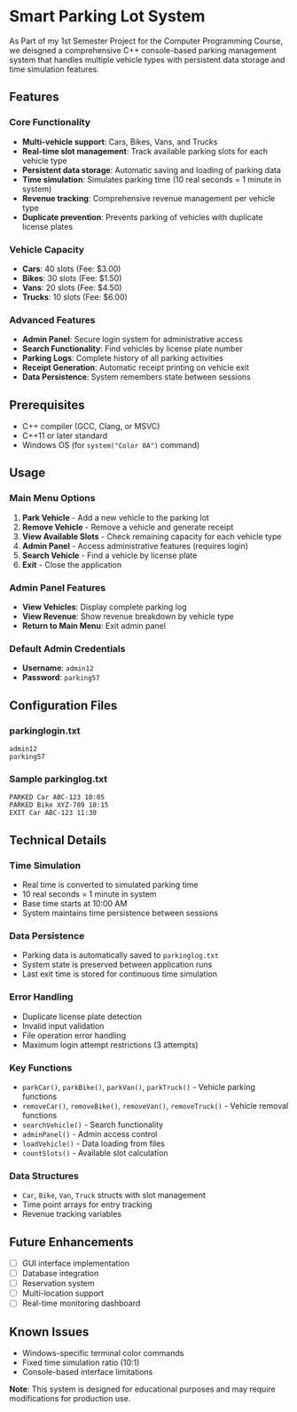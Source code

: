 # Smart Parking Lot System

As Part of my 1st Semester Project for the Computer Programming Course, we deisgned a comprehensive C++ console-based parking management system that handles multiple vehicle types with persistent data storage and time simulation features.

## Features

### Core Functionality
- **Multi-vehicle support**: Cars, Bikes, Vans, and Trucks
- **Real-time slot management**: Track available parking slots for each vehicle type
- **Persistent data storage**: Automatic saving and loading of parking data
- **Time simulation**: Simulates parking time (10 real seconds = 1 minute in system)
- **Revenue tracking**: Comprehensive revenue management per vehicle type
- **Duplicate prevention**: Prevents parking of vehicles with duplicate license plates

### Vehicle Capacity
- **Cars**: 40 slots (Fee: $3.00)
- **Bikes**: 30 slots (Fee: $1.50)
- **Vans**: 20 slots (Fee: $4.50)
- **Trucks**: 10 slots (Fee: $6.00)

### Advanced Features
- **Admin Panel**: Secure login system for administrative access
- **Search Functionality**: Find vehicles by license plate number
- **Parking Logs**: Complete history of all parking activities
- **Receipt Generation**: Automatic receipt printing on vehicle exit
- **Data Persistence**: System remembers state between sessions

## Prerequisites

- C++ compiler (GCC, Clang, or MSVC)
- C++11 or later standard
- Windows OS (for `system("Color 0A")` command)

## Usage

### Main Menu Options
1. **Park Vehicle** - Add a new vehicle to the parking lot
2. **Remove Vehicle** - Remove a vehicle and generate receipt
3. **View Available Slots** - Check remaining capacity for each vehicle type
4. **Admin Panel** - Access administrative features (requires login)
5. **Search Vehicle** - Find a vehicle by license plate
6. **Exit** - Close the application

### Admin Panel Features
- **View Vehicles**: Display complete parking log
- **View Revenue**: Show revenue breakdown by vehicle type
- **Return to Main Menu**: Exit admin panel

### Default Admin Credentials
- **Username**: `admin12`
- **Password**: `parking57`

## Configuration Files

### parkinglogin.txt
```
admin12
parking57
```

### Sample parkinglog.txt
```
PARKED Car ABC-123 10:05
PARKED Bike XYZ-789 10:15
EXIT Car ABC-123 11:30
```

## Technical Details

### Time Simulation
- Real time is converted to simulated parking time
- 10 real seconds = 1 minute in system
- Base time starts at 10:00 AM
- System maintains time persistence between sessions

### Data Persistence
- Parking data is automatically saved to `parkinglog.txt`
- System state is preserved between application runs
- Last exit time is stored for continuous time simulation

### Error Handling
- Duplicate license plate detection
- Invalid input validation
- File operation error handling
- Maximum login attempt restrictions (3 attempts)

### Key Functions
- `parkCar()`, `parkBike()`, `parkVan()`, `parkTruck()` - Vehicle parking functions
- `removeCar()`, `removeBike()`, `removeVan()`, `removeTruck()` - Vehicle removal functions
- `searchVehicle()` - Search functionality
- `adminPanel()` - Admin access control
- `loadVehicle()` - Data loading from files
- `countSlots()` - Available slot calculation

### Data Structures
- `Car`, `Bike`, `Van`, `Truck` structs with slot management
- Time point arrays for entry tracking
- Revenue tracking variables

## Future Enhancements

- [ ] GUI interface implementation
- [ ] Database integration
- [ ] Reservation system
- [ ] Multi-location support
- [ ] Real-time monitoring dashboard

## Known Issues

- Windows-specific terminal color commands
- Fixed time simulation ratio (10:1)
- Console-based interface limitations

**Note**: This system is designed for educational purposes and may require modifications for production use.
